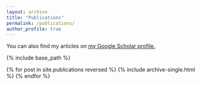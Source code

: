 ```yaml
---
layout: archive
title: "Publications"
permalink: /publications/
author_profile: true
---
```

You can also find my articles on <u>[my Google Scholar profile](https://scholar.google.com/citations?user=HUiOhKYAAAAJ&hl=e).</u>

{% include base_path %}

{% for post in site.publications reversed %}
  {% include archive-single.html %}
{% endfor %}

